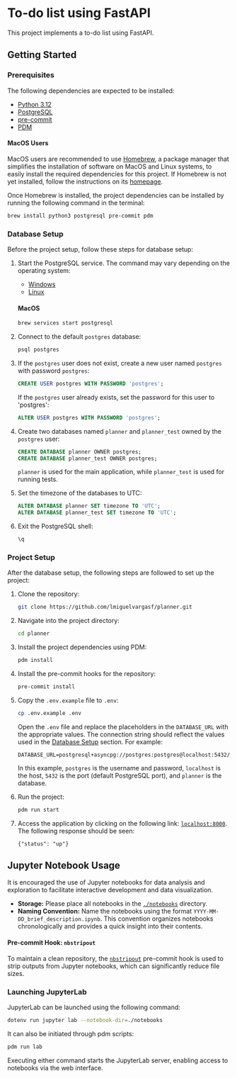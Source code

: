 # To-do list using FastAPI

This project implements a to-do list using FastAPI.

## Getting Started

### Prerequisites

The following dependencies are expected to be installed:

- [Python 3.12][python]
- [PostgreSQL][postgresql]
- [pre-commit][]
- [PDM][pdm]

#### MacOS Users

MacOS users are recommended to use [Homebrew][homebrew], a package manager that simplifies the installation of software on MacOS and Linux systems, to easily install the required dependencies for this project. If Homebrew is not yet installed, follow the instructions on its [homepage][homebrew].

Once Homebrew is installed, the project dependencies can be installed by running the following command in the terminal:

```bash
brew install python3 postgresql pre-commit pdm
```

### Database Setup

Before the project setup, follow these steps for database setup:

1. Start the PostgreSQL service. The command may vary depending on the operating system:
    - [Windows][postgres-windows]
    - [Linux][postgres-linux]

    #### MacOS

    ```bash
    brew services start postgresql
    ```

1. Connect to the default `postgres` database:
    ```bash
    psql postgres
    ```

1. If the `postgres` user does not exist, create a new user named `postgres` with password `postgres`:
    ```sql
    CREATE USER postgres WITH PASSWORD 'postgres';
    ```
   If the `postgres` user already exists, set the password for this user to 'postgres':
    ```sql
    ALTER USER postgres WITH PASSWORD 'postgres';
    ```

1. Create two databases named `planner` and `planner_test` owned by the `postgres` user:
    ```sql
    CREATE DATABASE planner OWNER postgres;
    CREATE DATABASE planner_test OWNER postgres;
    ```
    `planner` is used for the main application, while `planner_test` is used for running tests.

1. Set the timezone of the databases to UTC:
    ```sql
    ALTER DATABASE planner SET timezone TO 'UTC';
    ALTER DATABASE planner_test SET timezone TO 'UTC';
    ```

1. Exit the PostgreSQL shell:
    ```bash
    \q
    ```

### Project Setup

After the database setup, the following steps are followed to set up the project:

1. Clone the repository:
    ```bash
    git clone https://github.com/lmiguelvargasf/planner.git
    ```

1. Navigate into the project directory:
    ```bash
    cd planner
    ```

1. Install the project dependencies using PDM:
    ```bash
    pdm install
    ```

1. Install the pre-commit hooks for the repository:
    ```bash
    pre-commit install
    ```

1. Copy the `.env.example` file to `.env`:
    ```bash
    cp .env.example .env
    ```
   Open the `.env` file and replace the placeholders in the `DATABASE_URL` with the appropriate values. The connection string should reflect the values used in the [Database Setup](#database-setup) section. For example:
    ```
    DATABASE_URL=postgresql+asyncpg://postgres:postgres@localhost:5432/planner
    ```
    In this example, `postgres` is the username and password, `localhost` is the host, `5432` is the port (default PostgreSQL port), and `planner` is the database.

1. Run the project:
    ```bash
    pdm run start
    ```

1. Access the application by clicking on the following link: [`localhost:8000`](http://localhost:8000). The following response should be seen:
    ```
    {"status": "up"}
    ```

## Jupyter Notebook Usage

It is encouraged the use of Jupyter notebooks for data analysis and exploration
to facilitate interactive development and data visualization.

- **Storage:** Please place all notebooks in the [`./notebooks`](./notebooks/) directory.
- **Naming Convention:** Name the notebooks using the format `YYYY-MM-DD_brief_description.ipynb`.
This convention organizes notebooks chronologically and provides a quick insight into their contents.

#### Pre-commit Hook: `nbstripout`

To maintain a clean repository, the [`nbstripout`][nbstripout] pre-commit hook is used to strip outputs from Jupyter notebooks, which can significantly reduce file sizes.

### Launching JupyterLab

JupyterLab can be launched using the following command:

```bash
dotenv run jupyter lab --notebook-dir=./notebooks
```

It can also be initiated through pdm scripts:

```bash
pdm run lab
```

Executing either command starts the JupyterLab server, enabling access to notebooks via the web interface.


[homebrew]: https://brew.sh/
[nbstripout]: https://github.com/kynan/nbstripout
[pdm]: https://pdm-project.org/latest/
[postgres-linux]: https://askubuntu.com/questions/1206416/how-to-start-postgresql
[postgres-windows]: https://stackoverflow.com/questions/36629963/how-can-i-start-postgresql-on-windows
[postgresql]: https://www.postgresql.org/
[pre-commit]: https://pre-commit.com/
[python]: https://www.python.org/
